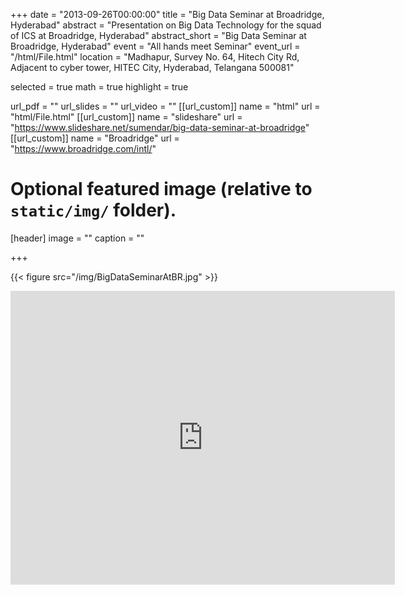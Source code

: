 +++
date = "2013-09-26T00:00:00"
title = "Big Data Seminar at Broadridge, Hyderabad"
abstract = "Presentation on Big Data Technology for the squad of ICS at Broadridge, Hyderabad"
abstract_short = "Big Data Seminar at Broadridge, Hyderabad"
event = "All hands meet Seminar"
event_url = "/html/File.html"
location = "Madhapur, Survey No. 64, Hitech City Rd, Adjacent to cyber tower, HITEC City, Hyderabad, Telangana 500081"

selected = true
math = true
highlight = true

url_pdf = ""
url_slides = ""
url_video = ""
[[url_custom]]
    name = "html"
    url = "html/File.html"
[[url_custom]]
    name = "slideshare"
    url = "https://www.slideshare.net/sumendar/big-data-seminar-at-broadridge"
[[url_custom]]
    name = "Broadridge"
    url = "https://www.broadridge.com/intl/"

# Optional featured image (relative to `static/img/` folder).
[header]
image = ""
caption = ""

+++

{{< figure src="/img/BigDataSeminarAtBR.jpg" >}}

<iframe src="https://www.slideshare.net/sumendarkarupakala/slideshelf" width="615px" height="470px" frameborder="0" marginwidth="0" marginheight="0" scrolling="no" style="border:none;" allowfullscreen webkitallowfullscreen mozallowfullscreen></iframe>